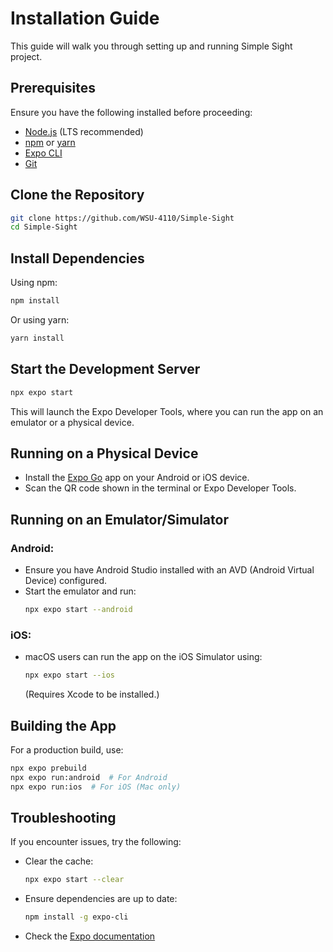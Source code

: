# Installation Guide

This guide will walk you through setting up and running Simple Sight project.

## Prerequisites

Ensure you have the following installed before proceeding:

- [Node.js](https://nodejs.org/) (LTS recommended)
- [npm](https://www.npmjs.com/) or [yarn](https://yarnpkg.com/)
- [Expo CLI](https://docs.expo.dev/get-started/installation/)
- [Git](https://git-scm.com/)

## Clone the Repository

```sh
git clone https://github.com/WSU-4110/Simple-Sight
cd Simple-Sight
```

## Install Dependencies

Using npm:

```sh
npm install
```

Or using yarn:

```sh
yarn install
```

## Start the Development Server

```sh
npx expo start
```

This will launch the Expo Developer Tools, where you can run the app on an emulator or a physical device.

## Running on a Physical Device

- Install the [Expo Go](https://expo.dev/client) app on your Android or iOS device.
- Scan the QR code shown in the terminal or Expo Developer Tools.

## Running on an Emulator/Simulator

### Android:

- Ensure you have Android Studio installed with an AVD (Android Virtual Device) configured.
- Start the emulator and run:
  ```sh
  npx expo start --android
  ```

### iOS:

- macOS users can run the app on the iOS Simulator using:
  ```sh
  npx expo start --ios
  ```
  (Requires Xcode to be installed.)

## Building the App

For a production build, use:

```sh
npx expo prebuild
npx expo run:android  # For Android
npx expo run:ios  # For iOS (Mac only)
```

## Troubleshooting

If you encounter issues, try the following:

- Clear the cache:
  ```sh
  npx expo start --clear
  ```
- Ensure dependencies are up to date:
  ```sh
  npm install -g expo-cli
  ```
- Check the [Expo documentation](https://docs.expo.dev/)
